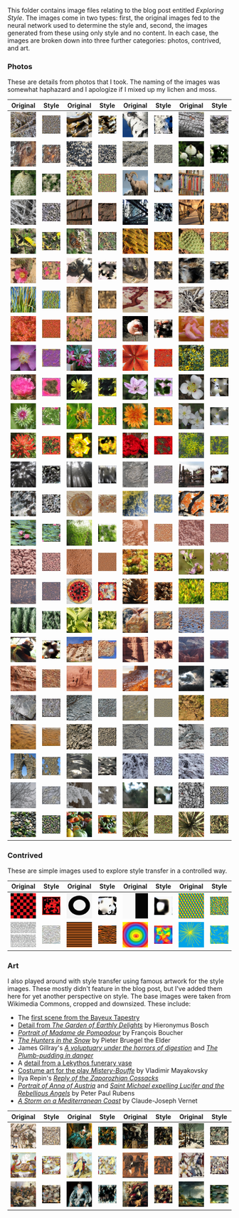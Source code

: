 This folder contains image files relating to the blog post entitled *Exploring Style*. The images come in two types: first, the original images fed to the neural network used to determine the style and, second, the images generated from these using only style and no content. In each case, the images are broken down into three further categories: photos, contrived, and art.

### Photos

These are details from photos that I took. The naming of the images was somewhat haphazard and I apologize if I mixed up my lichen and moss.

Original | Style   | Original | Style   | Original | Style    | Original | Style       
:-------:|:-------:|:--------:|:-------:|:--------:|:--------:|:--------:|:-------:
<img src="original-images/photos/algae1.jpg" width="90">  |  <img src="generated-styles/photos/algae1_style.jpg" width="90"> | <img src="original-images/photos/algae2.jpg" width="90">  |  <img src="generated-styles/photos/algae2_style.jpg" width="90"> | <img src="original-images/photos/aspen1.jpg" width="90">  |  <img src="generated-styles/photos/aspen1_style.jpg" width="90">  | <img src="original-images/photos/bark1.jpg" width="90"> | <img src="generated-styles/photos/bark1_style.jpg" width="90">
<img src="original-images/photos/bark2.jpg" width="90">  |  <img src="generated-styles/photos/bark2_style.jpg" width="90"> | <img src="original-images/photos/barnacles1.jpg" width="90">  |  <img src="generated-styles/photos/barnacles1_style.jpg" width="90"> | <img src="original-images/photos/barnacles2.jpg" width="90">  |  <img src="generated-styles/photos/barnacles2_style.jpg" width="90"> | <img src="original-images/photos/beargrass1.jpg" width="90">  |  <img src="generated-styles/photos/beargrass1_style.jpg" width="90"> 
<img src="original-images/photos/beargrass2.jpg" width="90">  |  <img src="generated-styles/photos/beargrass2_style.jpg" width="90"> | <img src="original-images/photos/berries1.jpg" width="90">  |  <img src="generated-styles/photos/berries1_style.jpg" width="90"> | <img src="original-images/photos/bighorn1.jpg" width="90">  |  <img src="generated-styles/photos/bighorn1_style.jpg" width="90"> | <img src="original-images/photos/books1.jpg" width="90">  |  <img src="generated-styles/photos/books1_style.jpg" width="90">
<img src="original-images/photos/branches1.jpg" width="90">  |  <img src="generated-styles/photos/branches1_style.jpg" width="90"> | <img src="original-images/photos/bricks1.jpg" width="90">  |  <img src="generated-styles/photos/bricks1_style.jpg" width="90"> | <img src="original-images/photos/bridge1.jpg" width="90">  |  <img src="generated-styles/photos/bridge1_style.jpg" width="90"> | <img src="original-images/photos/bridge2.jpg" width="90">  |  <img src="generated-styles/photos/bridge2_style.jpg" width="90">
<img src="original-images/photos/butterfly1.jpg" width="90">  |  <img src="generated-styles/photos/butterfly1_style.jpg" width="90"> | <img src="original-images/photos/butterfly2.jpg" width="90">  |  <img src="generated-styles/photos/butterfly2_style.jpg" width="90"> | <img src="original-images/photos/cactus1.jpg" width="90">  |  <img src="generated-styles/photos/cactus1_style.jpg" width="90"> | <img src="original-images/photos/cactus2.jpg" width="90">  |  <img src="generated-styles/photos/cactus2_style.jpg" width="90">
<img src="original-images/photos/cactus3.jpg" width="90">  |  <img src="generated-styles/photos/cactus3_style.jpg" width="90"> | <img src="original-images/photos/cat1.jpg" width="90">  |  <img src="generated-styles/photos/cat1_style.jpg" width="90"> | <img src="original-images/photos/cat2.jpg" width="90">  |  <img src="generated-styles/photos/cat2_style.jpg" width="90"> | <img src="original-images/photos/cat3.jpg" width="90">  |  <img src="generated-styles/photos/cat3_style.jpg" width="90">
<img src="original-images/photos/cattails1.jpg" width="90">  |  <img src="generated-styles/photos/cattails1_style.jpg" width="90"> | <img src="original-images/photos/cave1.jpg" width="90">  |  <img src="generated-styles/photos/cave1_style.jpg" width="90"> | <img src="original-images/photos/cherry1.jpg" width="90">  |  <img src="generated-styles/photos/cherry1_style.jpg" width="90"> | <img src="original-images/photos/driftwood1.jpg" width="90">  |  <img src="generated-styles/photos/driftwood1_style.jpg" width="90">
<img src="original-images/photos/fall_leaves1.jpg" width="90">  |  <img src="generated-styles/photos/fall_leaves1_style.jpg" width="90"> | <img src="original-images/photos/fall_leaves2.jpg" width="90">  |  <img src="generated-styles/photos/fall_leaves2_style.jpg" width="90"> | <img src="original-images/photos/flamingo1.jpg" width="90">  |  <img src="generated-styles/photos/flamingo1_style.jpg" width="90"> | <img src="original-images/photos/flower1.jpg" width="90">  |  <img src="generated-styles/photos/flower1_style.jpg" width="90">
<img src="original-images/photos/flower2.jpg" width="90">  |  <img src="generated-styles/photos/flower2_style.jpg" width="90"> | <img src="original-images/photos/flower3.jpg" width="90">  |  <img src="generated-styles/photos/flower3_style.jpg" width="90"> | <img src="original-images/photos/flower4.jpg" width="90">  |  <img src="generated-styles/photos/flower4_style.jpg" width="90"> | <img src="original-images/photos/flower5.jpg" width="90">  |  <img src="generated-styles/photos/flower5_style.jpg" width="90">
<img src="original-images/photos/flower6.jpg" width="90">  |  <img src="generated-styles/photos/flower6_style.jpg" width="90"> | <img src="original-images/photos/flower7.jpg" width="90">  |  <img src="generated-styles/photos/flower7_style.jpg" width="90"> | <img src="original-images/photos/flower8.jpg" width="90">  |  <img src="generated-styles/photos/flower8_style.jpg" width="90"> | <img src="original-images/photos/flower9.jpg" width="90">  |  <img src="generated-styles/photos/flower9_style.jpg" width="90">
<img src="original-images/photos/flower10.jpg" width="90">  |  <img src="generated-styles/photos/flower10_style.jpg" width="90"> | <img src="original-images/photos/flower11.jpg" width="90">  |  <img src="generated-styles/photos/flower11_style.jpg" width="90"> | <img src="original-images/photos/flower12.jpg" width="90">  |  <img src="generated-styles/photos/flower12_style.jpg" width="90"> | <img src="original-images/photos/flower13.jpg" width="90">  |  <img src="generated-styles/photos/flower13_style.jpg" width="90">
<img src="original-images/photos/flower14.jpg" width="90">  |  <img src="generated-styles/photos/flower14_style.jpg" width="90"> | <img src="original-images/photos/flower15.jpg" width="90">  |  <img src="generated-styles/photos/flower15_style.jpg" width="90"> | <img src="original-images/photos/flower16.jpg" width="90">  |  <img src="generated-styles/photos/flower16_style.jpg" width="90"> | <img src="original-images/photos/flower17.jpg" width="90">  |  <img src="generated-styles/photos/flower17_style.jpg" width="90">
<img src="original-images/photos/forest1.jpg" width="90">  |  <img src="generated-styles/photos/forest1_style.jpg" width="90"> | <img src="original-images/photos/forest2.jpg" width="90">  |  <img src="generated-styles/photos/forest2_style.jpg" width="90"> | <img src="original-images/photos/fossil1.jpg" width="90">  |  <img src="generated-styles/photos/fossil1_style.jpg" width="90"> | <img src="original-images/photos/gasworks1.jpg" width="90">  |  <img src="generated-styles/photos/gasworks1_style.jpg" width="90">
<img src="original-images/photos/guano1.jpg" width="90">  |  <img src="generated-styles/photos/guano1_style.jpg" width="90"> | <img src="original-images/photos/jellyfish1.jpg" width="90">  |  <img src="generated-styles/photos/jellyfish1_style.jpg" width="90"> | <img src="original-images/photos/lichen1.jpg" width="90">  |  <img src="generated-styles/photos/lichen1_style.jpg" width="90"> | <img src="original-images/photos/lichen2.jpg" width="90">  |  <img src="generated-styles/photos/lichen2_style.jpg" width="90">
<img src="original-images/photos/lilypad1.jpg" width="90">  |  <img src="generated-styles/photos/lilypad1_style.jpg" width="90"> | <img src="original-images/photos/moss1.jpg" width="90">  |  <img src="generated-styles/photos/moss1_style.jpg" width="90"> | <img src="original-images/photos/mud1.jpg" width="90">  |  <img src="generated-styles/photos/mud1_style.jpg" width="90"> | <img src="original-images/photos/mud2.jpg" width="90">  |  <img src="generated-styles/photos/mud2_style.jpg" width="90">
<img src="original-images/photos/mud3.jpg" width="90">  |  <img src="generated-styles/photos/mud3_style.jpg" width="90"> | <img src="original-images/photos/mud4.jpg" width="90">  |  <img src="generated-styles/photos/mud4_style.jpg" width="90"> | <img src="original-images/photos/needles1.jpg" width="90">  |  <img src="generated-styles/photos/needles1_style.jpg" width="90"> | <img src="original-images/photos/ophrys_apifera1.jpg" width="90">  |  <img src="generated-styles/photos/ophrys_apifera1_style.jpg" width="90">
<img src="original-images/photos/petroglyphs1.jpg" width="90">  |  <img src="generated-styles/photos/petroglyphs1_style.jpg" width="90"> | <img src="original-images/photos/pie1.jpg" width="90">  |  <img src="generated-styles/photos/pie1_style.jpg" width="90"> | <img src="original-images/photos/pinecone1.jpg" width="90">  |  <img src="generated-styles/photos/pinecone1_style.jpg" width="90"> | <img src="original-images/photos/plants1.jpg" width="90">  |  <img src="generated-styles/photos/plants1_style.jpg" width="90">
<img src="original-images/photos/plants2.jpg" width="90">  |  <img src="generated-styles/photos/plants2_style.jpg" width="90"> | <img src="original-images/photos/plants3.jpg" width="90">  |  <img src="generated-styles/photos/plants3_style.jpg" width="90"> | <img src="original-images/photos/pumpkin1.jpg" width="90">  |  <img src="generated-styles/photos/pumpkin1_style.jpg" width="90"> | <img src="original-images/photos/pumpkin2.jpg" width="90">  |  <img src="generated-styles/photos/pumpkin2_style.jpg" width="90">
<img src="original-images/photos/redpanda1.jpg" width="90">  |  <img src="generated-styles/photos/redpanda1_style.jpg" width="90"> | <img src="original-images/photos/redrock1.jpg" width="90">  |  <img src="generated-styles/photos/redrock1_style.jpg" width="90"> | <img src="original-images/photos/redrock2.jpg" width="90">  |  <img src="generated-styles/photos/redrock2_style.jpg" width="90"> | <img src="original-images/photos/redrock3.jpg" width="90">  |  <img src="generated-styles/photos/redrock3_style.jpg" width="90">
<img src="original-images/photos/redrock4.jpg" width="90">  |  <img src="generated-styles/photos/redrock4_style.jpg" width="90"> | <img src="original-images/photos/redrock5.jpg" width="90">  |  <img src="generated-styles/photos/redrock5_style.jpg" width="90"> | <img src="original-images/photos/redrock6.jpg" width="90">  |  <img src="generated-styles/photos/redrock6_style.jpg" width="90"> | <img src="original-images/photos/reflection1.jpg" width="90">  |  <img src="generated-styles/photos/reflection1_style.jpg" width="90">
<img src="original-images/photos/ripples1.jpg" width="90">  |  <img src="generated-styles/photos/ripples1_style.jpg" width="90"> | <img src="original-images/photos/ripples2.jpg" width="90">  |  <img src="generated-styles/photos/ripples2_style.jpg" width="90"> | <img src="original-images/photos/ripples3.jpg" width="90">  |  <img src="generated-styles/photos/ripples3_style.jpg" width="90"> | <img src="original-images/photos/ripples4.jpg" width="90">  |  <img src="generated-styles/photos/ripples4_style.jpg" width="90">
<img src="original-images/photos/ripples5.jpg" width="90">  |  <img src="generated-styles/photos/ripples5_style.jpg" width="90"> | <img src="original-images/photos/rock1.jpg" width="90">  |  <img src="generated-styles/photos/rock1_style.jpg" width="90"> | <img src="original-images/photos/rock2.jpg" width="90">  |  <img src="generated-styles/photos/rock2_style.jpg" width="90"> | <img src="original-images/photos/rock3.jpg" width="90">  |  <img src="generated-styles/photos/rock3_style.jpg" width="90">
<img src="original-images/photos/ruins1.jpg" width="90">  |  <img src="generated-styles/photos/ruins1_style.jpg" width="90"> | <img src="original-images/photos/seals1.jpg" width="90">  |  <img src="generated-styles/photos/seals1_style.jpg" width="90"> | <img src="original-images/photos/snow1.jpg" width="90">  |  <img src="generated-styles/photos/snow1_style.jpg" width="90"> | <img src="original-images/photos/snow2.jpg" width="90">  |  <img src="generated-styles/photos/snow2_style.jpg" width="90">
<img src="original-images/photos/snow3.jpg" width="90">  |  <img src="generated-styles/photos/snow3_style.jpg" width="90"> | <img src="original-images/photos/snow4.jpg" width="90">  |  <img src="generated-styles/photos/snow4_style.jpg" width="90"> | <img src="original-images/photos/spiderweb1.jpg" width="90">  |  <img src="generated-styles/photos/spiderweb1_style.jpg" width="90"> | <img src="original-images/photos/stones1.jpg" width="90">  |  <img src="generated-styles/photos/stones1_style.jpg" width="90">
<img src="original-images/photos/stones2.jpg" width="90">  |  <img src="generated-styles/photos/stones2_style.jpg" width="90"> | <img src="original-images/photos/vegetables1.jpg" width="90">  |  <img src="generated-styles/photos/vegetables1_style.jpg" width="90"> | <img src="original-images/photos/yucca1.jpg" width="90">  |  <img src="generated-styles/photos/yucca1_style.jpg" width="90"> | <img src="original-images/photos/yucca2.jpg" width="90">  |  <img src="generated-styles/photos/yucca2_style.jpg" width="90">

### Contrived

These are simple images used to explore style transfer in a controlled way.

Original | Style   | Original | Style   | Original | Style    | Original | Style       
:-------:|:-------:|:--------:|:-------:|:--------:|:--------:|:--------:|:-------:
<img src="original-images/contrived/checkers.jpg" width="90">  |  <img src="generated-styles/contrived/checkers_style.jpg" width="90"> | <img src="original-images/contrived/circle.jpg" width="90">  |  <img src="generated-styles/contrived/circle_style.jpg" width="90"> | <img src="original-images/contrived/halves.jpg" width="90">  |  <img src="generated-styles/contrived/halves_style.jpg" width="90">  | <img src="original-images/contrived/honeycomb.jpg" width="90"> | <img src="generated-styles/contrived/honeycomb_style.jpg" width="90">
<img src="original-images/contrived/lorem_ipsum.jpg" width="90">  |  <img src="generated-styles/contrived/lorem_ipsum_style.jpg" width="90"> | <img src="original-images/contrived/orange_stripes.jpg" width="90">  |  <img src="generated-styles/contrived/orange_stripes_style.jpg" width="90"> | <img src="original-images/contrived/rainbow_circles.jpg" width="90">  |  <img src="generated-styles/contrived/rainbow_circles_style.jpg" width="90"> | <img src="original-images/contrived/star.jpg" width="90">  |  <img src="generated-styles/contrived/star_style.jpg" width="90"> 


### Art

I also played around with style transfer using famous artwork for the style images. These mostly didn't feature in the blog post, but I've added them here for yet another perspective on style. The base images were taken from Wikimedia Commons, cropped and downsized. These include: 

- The [first scene from the Bayeux Tapestry](https://commons.wikimedia.org/wiki/File:Bayeux_Tapestry_scene1_Edward.jpg)
- [Detail from *The Garden of Earthly Delights*](https://commons.wikimedia.org/wiki/File:Hieronymus_Bosch_-_The_Garden_of_Earthly_Delights_-_Prado_in_Google_Earth-x4-y1.jpg) by Hieronymus Bosch
- [*Portrait of Madame de Pompadour*](https://commons.wikimedia.org/wiki/File:Boucher_Marquise_de_Pompadour_1756.jpg) by François Boucher
- [*The Hunters in the Snow*](https://commons.wikimedia.org/wiki/File:Pieter_Bruegel_the_Elder_-_Hunters_in_the_Snow_(Winter)_-_Google_Art_Project.jpg) by Pieter Bruegel the Elder
- James Gillray's [*A voluptuary under the horrors of digestion*](https://commons.wikimedia.org/wiki/File:A-voluptuary.jpg) and [*The Plumb-pudding in danger*](https://commons.wikimedia.org/wiki/File:Caricature_gillray_plumpudding.jpg)
- A [detail from a Lekythos funerary vase](https://commons.wikimedia.org/wiki/File:Lekythos_funerary_vase_(detail)_depicting_Achilles_dragging_Hektor%E2%80%99s_body_by_chariot,_Delos,_sixth_century_BC.jpg)
- [Costume art for the play *Mistery-Bouffe*](https://commons.wikimedia.org/wiki/File:Mayakovsky_misteriya-buff_unclean.jpg) by Vladimir Mayakovsky
- Ilya Repin's [*Reply of the Zaporozhian Cossacks*](https://commons.wikimedia.org/wiki/File:Ilja_Jefimowitsch_Repin_-_Reply_of_the_Zaporozhian_Cossacks_-_Yorck.jpg)
- [*Portrait of Anna of Austria*](https://commons.wikimedia.org/wiki/File:Anna_of_Austria_by_Rubens_(1622-1625,_Norton_Simon_Museum).jpg) and [*Saint Michael expelling Lucifer and the Rebellious Angels*](https://commons.wikimedia.org/wiki/File:Peter_Paul_Rubens_-_Saint_Michael_expelling_Lucifer_and_the_Rebellious_Angels,_1622.jpg) by Peter Paul Rubens
- [*A Storm on a Mediterranean Coast*](https://commons.wikimedia.org/wiki/File:Claude-Joseph_Vernet_-_A_Storm_on_a_Mediterranean_Coast_-_Google_Art_Project.jpg) by Claude-Joseph Vernet

Original | Style   | Original | Style   | Original | Style    | Original | Style       
:-------:|:-------:|:--------:|:-------:|:--------:|:--------:|:--------:|:-------:
<img src="original-images/art/bayeux_tapestry.jpg" width="90">  |  <img src="generated-styles/art/bayeux_tapestry_style.jpg" width="90"> | <img src="original-images/art/boucher_pompadour.jpg" width="90">  |  <img src="generated-styles/art/boucher_pompadour_style.jpg" width="90"> | <img src="original-images/art/bosch_garden.jpg" width="90">  |  <img src="generated-styles/art/bosch_garden_style.jpg" width="90">  | <img src="original-images/art/bruegel_hunters.jpg" width="90">  |  <img src="generated-styles/art/bruegel_hunters_style.jpg" width="90"> 
<img src="original-images/art/gillray_plumbpudding.jpg" width="90"> | <img src="generated-styles/art/gillray_plumbpudding_style.jpg" width="90"> | <img src="original-images/art/gillray_voluptuary.jpg" width="90">  |  <img src="generated-styles/art/gillray_voluptuary_style.jpg" width="90"> | <img src="original-images/art/greek_pottery.jpg" width="90">  |  <img src="generated-styles/art/greek_pottery_style.jpg" width="90"> | <img src="original-images/art/mayakovsky_mysterybouffe.jpg" width="90">  |  <img src="generated-styles/art/mayakovsky_mysterybouffe_style.jpg" width="90"> 
<img src="original-images/art/repin_zaporozhian_cossacks.jpg" width="90">  |  <img src="generated-styles/art/repin_zaporozhian_cossacks_style.jpg" width="90">  | <img src="original-images/art/rubens_anna.jpg" width="90"> | <img src="generated-styles/art/rubens_anna_style.jpg" width="90"> | <img src="original-images/art/rubens_st_michael.jpg" width="90">  |  <img src="generated-styles/art/rubens_st_michael_style.jpg" width="90"> | <img src="original-images/art/vernet_storm.jpg" width="90">  |  <img src="generated-styles/art/vernet_storm_style.jpg" width="90">